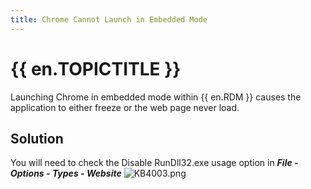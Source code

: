 ```yaml
---
title: Chrome Cannot Launch in Embedded Mode
---
```

# {{ en.TOPICTITLE }}
Launching Chrome in embedded mode within {{ en.RDM }} causes the application to either freeze or the web page never load.
## Solution
You will need to check the Disable RunDll32.exe usage option in ***File - Options - Types - Website***
![KB4003.png](/img/en/kb/KB4003.png)
